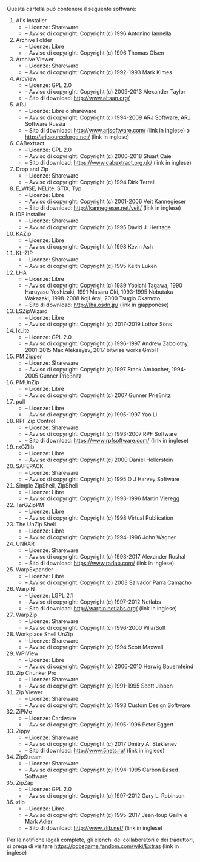 ﻿Questa cartella può contenere il seguente software:

1. AI's Installer
   - – Licenze: Shareware
   - – Avviso di copyright: Copyright (c) 1996 Antonino Iannella
2. Archive Folder
   - – Licenze: Libre
   - – Avviso di copyright: Copyright (c) 1996 Thomas Olsen
3. Archive Viewer
   - – Licenze: Shareware
   - – Avviso di copyright: Copyright (c) 1992-1993 Mark Kimes
4. ArcView
   - – Licenze: GPL 2.0
   - – Avviso di copyright: Copyright (c) 2009-2013 Alexander Taylor
   - – Sito di download: http://www.altsan.org/
5. ARJ
   - – Licenze: Libre o shareware
   - – Avviso di copyright: Copyright (c) 1994-2009 ARJ Software, ARJ Software Russia
   - – Sito di download: http://www.arjsoftware.com/ (link in inglese) o http://arj.sourceforge.net/ (link in inglese)
6. CABextract
   - – Licenze: GPL 2.0
   - – Avviso di copyright: Copyright (c) 2000-2018 Stuart Caie
   - – Sito di download: https://www.cabextract.org.uk/ (link in inglese)
7. Drop and Zip
   - – Licenze: Shareware
   - – Avviso di copyright: Copyright (c) 1994 Dirk Terrell
8. E_WISE, NELite, STIX, Typ
   - – Licenze: Libre
   - – Avviso di copyright: Copyright (c) 2001-2006 Veit Kannegieser
   - – Sito di download: http://kannegieser.net/veit/ (link in inglese)
9. IDE Installer
   - – Licenze: Shareware
   - – Avviso di copyright: Copyright (c) 1995 David J. Heritage
10. KAZip
    - – Licenze: Libre
    - – Avviso di copyright: Copyright (c) 1998 Kevin Ash
11. KL-ZIP
    - – Licenze: Shareware
    - – Avviso di copyright: Copyright (c) 1995 Keith Luken
12. LHA
    - – Licenze: Libre
    - – Avviso di copyright: Copyright (c) 1989 Yooichi Tagawa, 1990 Haruyasu Yoshizaki, 1991 Masaru Oki, 1993-1995 Nobutaka Wakazaki, 1998-2008 Koji Arai, 2000 Tsugio Okamoto
    - – Sito di download: http://lha.osdn.jp/ (link in giapponese)
13. LSZipWizard
    - – Licenze: Libre
    - – Avviso di copyright: Copyright (c) 2017-2019 Lothar Söns
14. lxLite
    - – Licenze: GPL 2.0
    - – Avviso di copyright: Copyright (c) 1996-1997 Andrew Zabolotny, 2001-2015 Max Alekseyev, 2017 bitwise works GmbH
15. PM Zipper
    - – Licenze: Shareware
    - – Avviso di copyright: Copyright (c) 1997 Frank Ambacher, 1994-2005 Gunner Prießnitz
16. PMUnZip
    - – Licenze: Libre
    - – Avviso di copyright: Copyright (c) 2007 Gunner Prießnitz
17. pull
    - – Licenze: Libre
    - – Avviso di copyright: Copyright (c) 1995-1997 Yao Li
18. RPF Zip Control
    - – Licenze: Shareware
    - – Avviso di copyright: Copyright (c) 1993-2007 RPF Software
    - – Sito di download: https://www.rpfsoftware.com/ (link in inglese)
19. rxGZlib
    - – Licenze: Libre
    - – Avviso di copyright: Copyright (c) 2000 Daniel Hellerstein
20. SAFEPACK
    - – Licenze: Shareware
    - – Avviso di copyright: Copyright (c) 1995 D J Harvey Software
21. Simple ZipShell, ZipShell
    - – Licenze: Libre
    - – Avviso di copyright: Copyright (c) 1993-1996 Martin Vieregg
22. TarGZipPM
    - – Licenze: Libre
    - – Avviso di copyright: Copyright (c) 1998 Virtual Publication
23. The UnZip Shell
    - – Licenze: Libre
    - – Avviso di copyright: Copyright (c) 1994-1996 John Wagner
24. UNRAR
    - – Licenze: Shareware
    - – Avviso di copyright: Copyright (c) 1993-2017 Alexander Roshal
    - – Sito di download: https://www.rarlab.com/ (link in inglese)
25. WarpExpander
    - – Licenze: Libre
    - – Avviso di copyright: Copyright (c) 2003 Salvador Parra Camacho
26. WarpIN
    - – Licenze: LGPL 2.1
    - – Avviso di copyright: Copyright (c) 1997-2012 Netlabs
    - – Sito di download: http://warpin.netlabs.org/ (link in inglese)
27. WarpZip
    - – Licenze: Shareware
    - – Avviso di copyright: Copyright (c) 1996-2000 PillarSoft
28. Workplace Shell UnZip
    - – Licenze: Shareware
    - – Avviso di copyright: Copyright (c) 1994 Scott Maxwell
29. WPIView
    - – Licenze: Libre
    - – Avviso di copyright: Copyright (c) 2006-2010 Herwig Bauernfeind
30. Zip Chunker Pro
    - – Licenze: Shareware
    - – Avviso di copyright: Copyright (c) 1991-1995 Scott Jibben
31. Zip Viewer
    - – Licenze: Shareware
    - – Avviso di copyright: Copyright (c) 1993 Custom Design Software
32. ZiPMe
    - – Licenze: Cardware
    - – Avviso di copyright: Copyright (c) 1995-1996 Peter Eggert
33. Zippy
    - – Licenze: Shareware
    - – Avviso di copyright: Copyright (c) 2017 Dmitry A. Steklenev
    - – Sito di download: http://www.5nets.ru/ (link in inglese)
34. ZipStream
    - – Licenze: Shareware
    - – Avviso di copyright: Copyright (c) 1994-1995 Carbon Based Software
35. ZipZap
    - – Licenze: GPL 2.0
    - – Avviso di copyright: Copyright (c) 1997-2012 Gary L. Robinson
36. zlib
    - – Licenze: Libre
    - – Avviso di copyright: Copyright (c) 1995-2017 Jean-loup Gailly e Mark Adler
    - – Sito di download: http://www.zlib.net/ (link in inglese)

Per le notifiche legali complete, gli elenchi dei collaboratori e dei traduttori, si prega di visitare https://bobsgame.fandom.com/wiki/Extras (link in inglese)